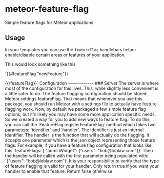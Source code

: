 meteor-feature-flag
===================

Simple feature flags for Meteor applications


Usage
-----
In your templates you can use the `featureFlag` handlebars helper
enable/disable certain areas or features of your application.

This would look something like this

`{{#featureFlag "newFeature"}}
<!--- whatever new feature is --!>
{{/featureFlag}}`

Configuration
-------------

### Server
The server is where most of the configuration for this lives. This, while
slightly less convenient is a little safer to do.

The feature flagging configuration should be stored
Meteor.settings.featureFlag. That means that whenever you use this package, you
should run Meteor with a settings file to actually have feature flagging work.

Now, by default we packaged a few simple feature flag options, but it's likely
you may have some more application specific needs. So we created a way for you
to add new ways to feature flag.

To do this, you can call the `FeatureFlag.registerFeatureFlag` method which
takes two parameters: `identifier` and `handler`. The identifier is just an
internal identifier. The handler is the function that will actually do the
flagging. It accepts one parameter which is the json object representing those
feature flags.

For example, if you have a feature flag configuration that looks like this
`featureFlags: { "adminWidget": {"users": "bob@loblaw.com"}}`
Then the handler will be called with the first parameter being populated with:
`{"users": "bob@loblaw.com"}`

It is your responsibility to verify that the type of feature flagging is valid
for your handler. Only return true if you want your handler to enable that
feature. Return false otherwise

